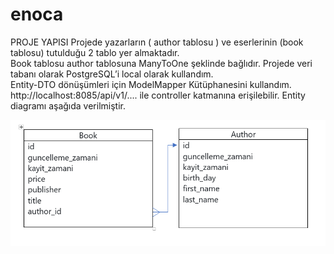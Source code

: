 # enoca
PROJE YAPISI
Projede yazarların ( author tablosu ) ve eserlerinin (book tablosu) tutulduğu 2 tablo yer almaktadır.                                 
Book tablosu  author tablosuna ManyToOne şeklinde bağlıdır. Projede veri tabanı olarak PostgreSQL’i local olarak kullandım.          
Entity-DTO dönüşümleri için ModelMapper Kütüphanesini kullandım. http://localhost:8085/api/v1/.... ile controller katmanına erişilebilir.
Entity diagramı aşağıda verilmiştir.


<img src="https://github.com/FYavuzgurel/enoca/blob/main/.idea/table.png" width="auto">
